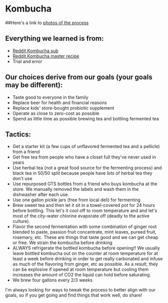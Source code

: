 # Kombucha

##Here's a link to [photos of the process](https://photos.app.goo.gl/85OuAtGE50PIvdwS2) 

## Everything we learned is from:
* [Reddit Kombucha sub](https://www.reddit.com/r/Kombucha/)
* [Reddit Kombucha master recipe](https://www.reddit.com/r/Kombucha/comments/5b1ztm/reddit_master_kombucha_recipe/)
* Trial and error

## Our choices derive from our goals (your goals may be different):
* Taste good to everyone in the family
* Replace beer for health and financial reasons
* Replace kids' store-bought probiotic supplement
* Operate as close to zero-cost as possible
* Spend as little time as possible brewing tea and bottling fermented tea

## Tactics:
* Get a starter kit (a few cups of unflavored fermented tea and a pellicle) from a friend 
* Get free tea from people who have a closet full they've never used in years
* Use herbal tea (not a great food source for the fermenting process) and black tea in 50/50 split because people have *lots* of herbal tea they don't use
* Use repurposed GTS bottles from a friend who buys kombucha at the store. We manually removed the labels and wash them in the dishwasher after each use.
* Use one gallon pickle jars (free from local deli) for fermenting
* Brew sweet tea and then let it sit in a towel-covered pot for  24 hours before bottling. This let's it cool off to room temperature and and let's most of the city-water chlorine evaporate off (deadly to the active culture).
* Flavor the second fermentation with some combination of ginger root blended to paste, passion fruit concentrate, mint leaves, pureed fruit, rosemary, etc. These are things that taste good and we can get cheap or free. We strain the kombucha before drinking
* ALWAYS refrigerate the bottled kombucha before opening!! We usually leave bottled kombucha out on the counter at room temperature for at least a week before drinking in order to get really carbonated and infuse as much of the flavoring from ginger, etc as possible. As a result, they can be explosive if opened at room temperature but cooling them increases the amount of CO2 the liquid can hold before saturating.
* We brew four gallons every 2/3 weeks

I'm always looking for ways to tweak the process to better align with our goals, so if you get going and find things that work well, do share!

